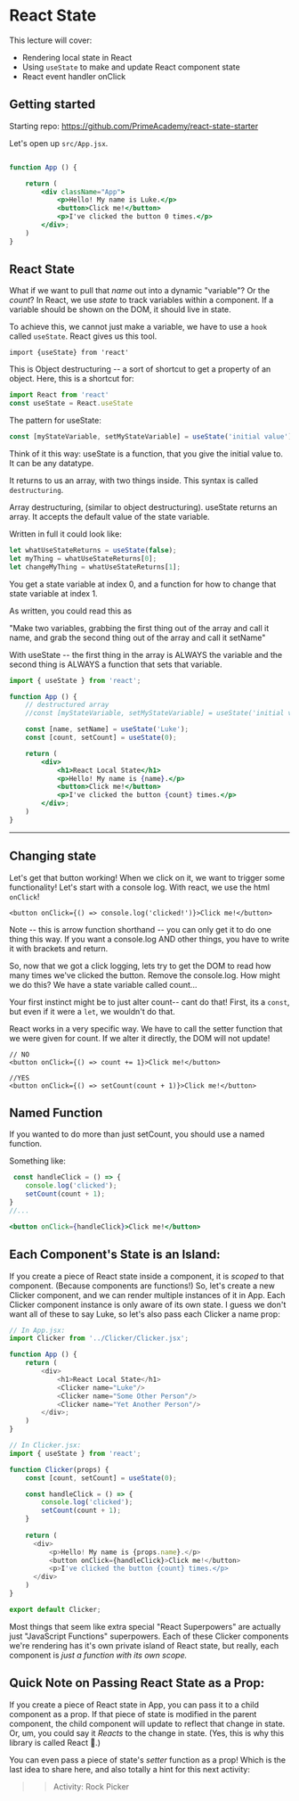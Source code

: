 # React State

This lecture will cover:

- Rendering local state in React
- Using `useState` to make and update React component state
- React event handler onClick

## Getting started
Starting repo:
https://github.com/PrimeAcademy/react-state-starter

Let's open up `src/App.jsx`.
```jsx

function App () {

    return (
        <div className="App">
            <p>Hello! My name is Luke.</p>
            <button>Click me!</button>
            <p>I've clicked the button 0 times.</p>
        </div>;
    )
}
```

## React State

What if we want to pull that _name_ out into a dynamic "variable"? Or the _count_? In React, we use _state_ to track variables within a component. If a variable should be shown on the DOM, it should live in state.

To achieve this, we cannot just make a variable, we have to use a `hook` called `useState`. React gives us this tool.

`import {useState} from 'react'`

This is Object destructuring -- a sort of shortcut to get a property of an object. Here, this is a shortcut for:
```js
import React from 'react'
const useState = React.useState
```


The pattern for useState:

```js
const [myStateVariable, setMyStateVariable] = useState('initial value');
```

Think of it this way: useState is a function, that you give the initial value to. It can be any datatype.

It returns to us an array, with two things inside. This syntax is called `destructuring`. 

Array destructuring, (similar to object destructuring). useState returns an array. It accepts the default value of the state variable.

Written in full it could look like:

```jsx
let whatUseStateReturns = useState(false);
let myThing = whatUseStateReturns[0];
let changeMyThing = whatUseStateReturns[1];
```

You get a state variable at index 0, and a function for how to change that state variable at index 1.

As written, you could read this as 

"Make two variables, grabbing the first thing out of the array and call it name, and grab the second thing out of the array and call it setName"

With useState -- the first thing in the array is ALWAYS the variable and the second thing is ALWAYS a function that sets that variable.



```jsx
import { useState } from 'react';

function App () {
    // destructured array
    //const [myStateVariable, setMyStateVariable] = useState('initial value');

    const [name, setName] = useState('Luke');
    const [count, setCount] = useState(0);

    return (
        <div>
            <h1>React Local State</h1>
            <p>Hello! My name is {name}.</p>
            <button>Click me!</button>
            <p>I've clicked the button {count} times.</p>
        </div>;
    )
}

```

----

## Changing state
Let's get that button working! When we click on it, we want to trigger some functionality! Let's start with a console log. With react, we use the html `onClick`!

```JSX
<button onClick={() => console.log('clicked!')}>Click me!</button>
```

Note -- this is arrow function shorthand -- you can only get it to do one thing this way. If you want a console.log AND other things, you have to write it with brackets and return.

So, now that we got a click logging, lets try to get the DOM to read how many times we've clicked the button. Remove the console.log. How might we do this? We have a state variable called count...

Your first instinct might be to just alter count-- cant do that! First, its a `const`, but even if it were a `let`, we wouldn't do that. 

React works in a very specific way.
We have to call the setter function that we were given for count. If we alter it directly, the DOM will not update!

```JSX
// NO
<button onClick={() => count += 1}>Click me!</button>

//YES
<button onClick={() => setCount(count + 1)}>Click me!</button>

```

## Named Function
If you wanted to do more than just setCount, you should use a named function. 

Something like:
```jsx
 const handleClick = () => {
    console.log('clicked');
    setCount(count + 1);
}
//...

<button onClick={handleClick}>Click me!</button>
```

## Each Component's State is an Island:
If you create a piece of React state inside a component, it is *scoped* to that component. (Because components are functions!) So, let's create a new Clicker component, and we can render multiple instances of it in App. Each Clicker component instance is only aware of its own state. I guess we don't want all of these to say Luke, so let's also pass each Clicker a name prop:

```js
// In App.jsx:
import Clicker from '../Clicker/Clicker.jsx';

function App () {
    return (
        <div>
            <h1>React Local State</h1>
            <Clicker name="Luke"/>
            <Clicker name="Some Other Person"/>
            <Clicker name="Yet Another Person"/>
        </div>;
    )
}
```

```js
// In Clicker.jsx:
import { useState } from 'react';

function Clicker(props) {
    const [count, setCount] = useState(0);

    const handleClick = () => {
        console.log('clicked');
        setCount(count + 1);
    }
    
    return (
      <div>
          <p>Hello! My name is {props.name}.</p>
          <button onClick={handleClick}>Click me!</button>
          <p>I've clicked the button {count} times.</p>
      </div>
    )
}

export default Clicker;
```

Most things that seem like extra special "React Superpowers" are actually just "JavaScript Functions" superpowers. Each of these Clicker components we're rendering has it's own private island of React state, but really, each component is *just a function with its own scope.*

## Quick Note on Passing React State as a Prop:
If you create a piece of React state in App, you can pass it to a child component as a prop. If that piece of state is modified in the parent component, the child component will update to reflect that change in state. Or, um, you could say it *Reacts* to the change in state. (Yes, this is why this library is called React 🙂.)

You can even pass a piece of state's *setter* function as a prop! Which is the last idea to share here, and also totally a hint for this next activity:


>> Activity: Rock Picker
